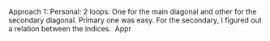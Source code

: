 Approach 1: Personal: 2 loops: One for the main diagonal and other for the secondary diagonal. Primary one was easy. For the secondary, I figured out a relation between the indices.
​
Appr